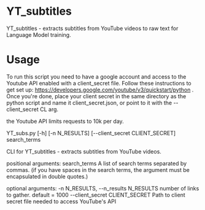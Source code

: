 # YT_subtitles
YT_subtitles - extracts subtitles from YouTube videos to raw text for Language Model training.

# Usage
To run this script you need to have a google account and access to the Youtube API enabled with a client_secret file. Follow these instructions to get set up: https://developers.google.com/youtube/v3/quickstart/python . Once you're done, place your client secret in the same directory as the python script and name it client_secret.json, or point to it with the --client_secret CL arg.

the Youtube API limits requests to 10k per day.

YT_subs.py [-h] [-n N_RESULTS] [--client_secret CLIENT_SECRET]
                  search_terms

CLI for YT_subtitles - extracts subtitles from YouTube videos.

positional arguments:
  search_terms          A list of search terms separated by commas. (if you
                        have spaces in the search terms, the argument must be
                        encapsulated in double quotes.)

optional arguments:
  -n N_RESULTS, --n_results N_RESULTS
                        number of links to gather. default = 1000
  --client_secret CLIENT_SECRET
                        Path to client secret file needed to access YouTube's
                        API

